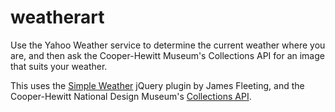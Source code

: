 weatherart
==========

Use the Yahoo Weather service to determine the current weather where you are,
and then ask the Cooper-Hewitt Museum's Collections API for an image that suits your weather.

This uses the <a href="http://simpleweatherjs.com/">Simple Weather</a> jQuery plugin by James Fleeting, and
the Cooper-Hewitt National Design Museum's <a href="https://collection.cooperhewitt.org/api">Collections API</a>.

